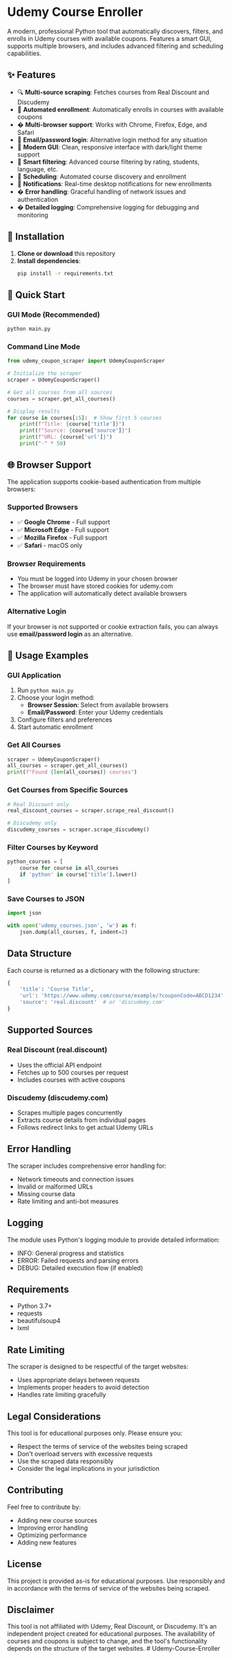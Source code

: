# Udemy Course Enroller

A modern, professional Python tool that automatically discovers, filters, and enrolls in Udemy courses with available coupons. Features a smart GUI, supports multiple browsers, and includes advanced filtering and scheduling capabilities.

## ✨ Features

- 🔍 **Multi-source scraping**: Fetches courses from Real Discount and Discudemy
- 🚀 **Automated enrollment**: Automatically enrolls in courses with available coupons
- � **Multi-browser support**: Works with Chrome, Firefox, Edge, and Safari
- 📧 **Email/password login**: Alternative login method for any situation
- 🎨 **Modern GUI**: Clean, responsive interface with dark/light theme support
- 🔄 **Smart filtering**: Advanced course filtering by rating, students, language, etc.
- 📅 **Scheduling**: Automated course discovery and enrollment
- 🔔 **Notifications**: Real-time desktop notifications for new enrollments
- �️ **Error handling**: Graceful handling of network issues and authentication
- � **Detailed logging**: Comprehensive logging for debugging and monitoring

## 🔧 Installation

1. **Clone or download** this repository
2. **Install dependencies**:
   ```bash
   pip install -r requirements.txt
   ```

## 🚀 Quick Start

### GUI Mode (Recommended)
```bash
python main.py
```

### Command Line Mode
```python
from udemy_coupon_scraper import UdemyCouponScraper

# Initialize the scraper
scraper = UdemyCouponScraper()

# Get all courses from all sources
courses = scraper.get_all_courses()

# Display results
for course in courses[:5]:  # Show first 5 courses
    print(f"Title: {course['title']}")
    print(f"Source: {course['source']}")
    print(f"URL: {course['url']}")
    print("-" * 50)
```

## 🌐 Browser Support

The application supports cookie-based authentication from multiple browsers:

### Supported Browsers
- ✅ **Google Chrome** - Full support
- ✅ **Microsoft Edge** - Full support  
- ✅ **Mozilla Firefox** - Full support
- ✅ **Safari** - macOS only

### Browser Requirements
- You must be logged into Udemy in your chosen browser
- The browser must have stored cookies for udemy.com
- The application will automatically detect available browsers

### Alternative Login
If your browser is not supported or cookie extraction fails, you can always use **email/password login** as an alternative.

## 📱 Usage Examples

### GUI Application
1. Run `python main.py`
2. Choose your login method:
   - **Browser Session**: Select from available browsers
   - **Email/Password**: Enter your Udemy credentials
3. Configure filters and preferences
4. Start automatic enrollment

### Get All Courses

```python
scraper = UdemyCouponScraper()
all_courses = scraper.get_all_courses()
print(f"Found {len(all_courses)} courses")
```

### Get Courses from Specific Sources

```python
# Real Discount only
real_discount_courses = scraper.scrape_real_discount()

# Discudemy only
discudemy_courses = scraper.scrape_discudemy()
```

### Filter Courses by Keyword

```python
python_courses = [
    course for course in all_courses 
    if 'python' in course['title'].lower()
]
```

### Save Courses to JSON

```python
import json

with open('udemy_courses.json', 'w') as f:
    json.dump(all_courses, f, indent=2)
```

## Data Structure

Each course is returned as a dictionary with the following structure:

```python
{
    'title': 'Course Title',
    'url': 'https://www.udemy.com/course/example/?couponCode=ABCD1234',
    'source': 'real.discount'  # or 'discudemy.com'
}
```

## Supported Sources

### Real Discount (real.discount)
- Uses the official API endpoint
- Fetches up to 500 courses per request
- Includes courses with active coupons

### Discudemy (discudemy.com)
- Scrapes multiple pages concurrently
- Extracts course details from individual pages
- Follows redirect links to get actual Udemy URLs

## Error Handling

The scraper includes comprehensive error handling for:
- Network timeouts and connection issues
- Invalid or malformed URLs
- Missing course data
- Rate limiting and anti-bot measures

## Logging

The module uses Python's logging module to provide detailed information:
- INFO: General progress and statistics
- ERROR: Failed requests and parsing errors
- DEBUG: Detailed execution flow (if enabled)

## Requirements

- Python 3.7+
- requests
- beautifulsoup4
- lxml

## Rate Limiting

The scraper is designed to be respectful of the target websites:
- Uses appropriate delays between requests
- Implements proper headers to avoid detection
- Handles rate limiting gracefully

## Legal Considerations

This tool is for educational purposes only. Please ensure you:
- Respect the terms of service of the websites being scraped
- Don't overload servers with excessive requests
- Use the scraped data responsibly
- Consider the legal implications in your jurisdiction

## Contributing

Feel free to contribute by:
- Adding new course sources
- Improving error handling
- Optimizing performance
- Adding new features

## License

This project is provided as-is for educational purposes. Use responsibly and in accordance with the terms of service of the websites being scraped.

## Disclaimer

This tool is not affiliated with Udemy, Real Discount, or Discudemy. It's an independent project created for educational purposes. The availability of courses and coupons is subject to change, and the tool's functionality depends on the structure of the target websites.
#   U d e m y - C o u r s e - E n r o l l e r  
 